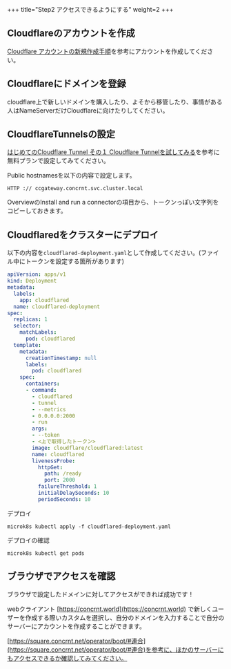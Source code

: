 +++
title="Step2 アクセスできるようにする"
weight=2
+++

## Cloudflareのアカウントを作成
[Cloudflare アカウントの新規作成手順](https://dev.classmethod.jp/articles/how-to-create-a-new-cloudflare-account/)を参考にアカウントを作成してください。

## Cloudflareにドメインを登録
cloudflare上で新しいドメインを購入したり、よそから移管したり、事情がある人はNameServerだけCloudflareに向けたりしてください。

## CloudflareTunnelsの設定
[はじめてのCloudflare Tunnel その１ Cloudflare Tunnelを試してみる](https://zenn.dev/kameoncloud/articles/1433b8b26f032c)を参考に無料プランで設定してみてください。

Public hostnamesを以下の内容で設定します。
```
HTTP :// ccgateway.concrnt.svc.cluster.local
```

OverviewのInstall and run a connectorの項目から、トークンっぽい文字列をコピーしておきます。

## Cloudflaredをクラスターにデプロイ

以下の内容を`cloudflared-deployment.yaml`として作成してください。(ファイル中にトークンを設定する箇所があります)
```yaml
apiVersion: apps/v1
kind: Deployment
metadata:
  labels:
    app: cloudflared
  name: cloudflared-deployment
spec:
  replicas: 1
  selector:
    matchLabels:
      pod: cloudflared
  template:
    metadata:
      creationTimestamp: null
      labels:
        pod: cloudflared
    spec:
      containers:
      - command:
        - cloudflared
        - tunnel
        - --metrics
        - 0.0.0.0:2000
        - run
        args:
        - --token
        - <上で取得したトークン>
        image: cloudflare/cloudflared:latest
        name: cloudflared
        livenessProbe:
          httpGet:
            path: /ready
            port: 2000
          failureThreshold: 1
          initialDelaySeconds: 10
          periodSeconds: 10
```

デプロイ
```
microk8s kubectl apply -f cloudflared-deployment.yaml
```

デプロイの確認
```
microk8s kubectl get pods
```

## ブラウザでアクセスを確認

ブラウザで設定したドメインに対してアクセスができれば成功です！

webクライアント [https://concrnt.world](https://concrnt.world) で新しくユーザーを作成する際いカスタムを選択し、自分のドメインを入力することで自分のサーバーにアカウントを作成することができます。

[https://square.concrnt.net/operator/boot/#連合](https://square.concrnt.net/operator/boot/#連合)を参考に、ほかのサーバーにもアクセスできるか確認してみてください。


